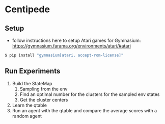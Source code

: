 # Centipede

## Setup

- follow instructions here to setup Atari games for Gymnasium: https://gymnasium.farama.org/environments/atari/#atari

```sh
$ pip install "gymnasium[atari, accept-rom-license]"
```

## Run Experiments

1. Build the StateMap
   1. Sampling from the env
   2. Find an optimal number for the clusters for the sampled env states
   3. Get the cluster centers
2. Learn the qtable
3. Run an agent with the qtable and compare the average scores with a random agent